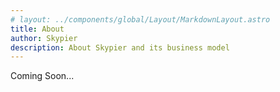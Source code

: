 ```yaml
---
# layout: ../components/global/Layout/MarkdownLayout.astro
title: About
author: Skypier
description: About Skypier and its business model
---
```


<!-- About -->

Coming Soon... 